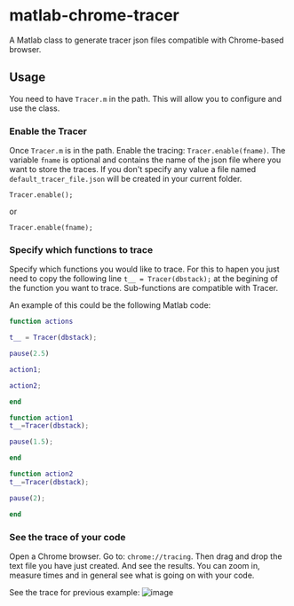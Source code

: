 # matlab-chrome-tracer
A Matlab class to generate tracer json files compatible with Chrome-based browser.

## Usage

You need to have ```Tracer.m``` in the path. This will allow you to configure and use the class.

### Enable the Tracer
Once ```Tracer.m``` is in the path. Enable the tracing: ```Tracer.enable(fname)```. The variable ```fname``` is optional and contains the name of the json file where you want to store the traces. If you don't specify any value a file named ```default_tracer_file.json``` will be created in your current folder. 

```
Tracer.enable();
```

or 

```
Tracer.enable(fname);
```

### Specify which functions to trace
Specify which functions you would like to trace. For this to hapen you just need to copy the following line ```t__ = Tracer(dbstack);``` at the begining of the function you want to trace. Sub-functions are compatible with Tracer.

An example of this could be the following Matlab code: 

```matlab
function actions

t__ = Tracer(dbstack);

pause(2.5)

action1;

action2;

end

function action1
t__=Tracer(dbstack);

pause(1.5);

end

function action2
t__=Tracer(dbstack);

pause(2);

end
```

### See the trace of your code
Open a Chrome browser. Go to: ```chrome://tracing```. Then drag and drop the text file you have just created. And see the results. You can zoom in, measure times and in general see what is going on with your code. 

See the trace for previous example:
![image](https://user-images.githubusercontent.com/8955424/94954723-231fb300-04af-11eb-867b-dd0f572fe40b.png)
